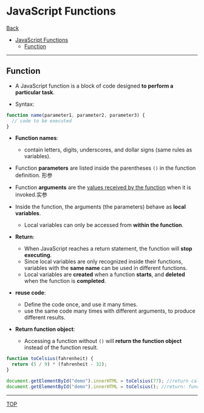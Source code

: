 # JavaScript Functions

[Back](../index.md)

- [JavaScript Functions](#javascript-functions)
  - [Function](#function)

---

## Function

- A JavaScript function is a block of code designed **to perform a particular task**.

- Syntax:

```js
function name(parameter1, parameter2, parameter3) {
  // code to be executed
}
```

- **Function names**:

  - contain letters, digits, underscores, and dollar signs (same rules as variables).

- Function **parameters** are listed inside the parentheses `()` in the function definition. 形参

- Function **arguments** are the <u>values received by the function</u> when it is invoked.实参

- Inside the function, the arguments (the parameters) behave as **local variables**.

  - Local variables can only be accessed from **within the function**.

- **Return**:

  - When JavaScript reaches a return statement, the function will **stop executing**.
  - Since local variables are only recognized inside their functions, variables with the **same name** can be used in different functions.
  - Local variables are **created** when a function **starts**, and **deleted** when the function is **completed**.

- **reuse code**:
  - Define the code once, and use it many times.
  - use the same code many times with different arguments, to produce different results.
- **Return function object**:
  - Accessing a function without `()` will **return the function object** instead of the function result.

```js
function toCelsius(fahrenheit) {
  return (5 / 9) * (fahrenheit - 32);
}

document.getElementById("demo").innerHTML = toCelsius(77); //return calculated result;
document.getElementById("demo").innerHTML = toCelsius(); //return: function toCelsius(f) { return (5/9) * (f-32); }
```

---

[TOP](#javascript-functions)

